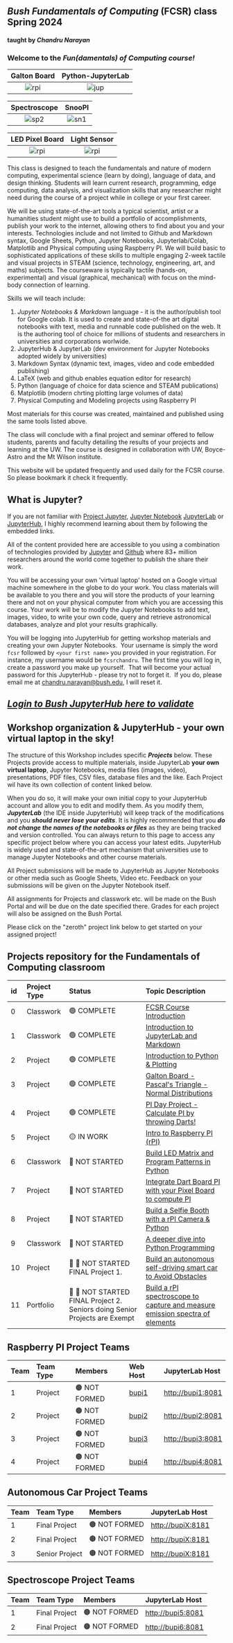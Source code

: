## ***Bush Fundamentals of Computing*** (FCSR) class Spring 2024 
#### taught by *Chandru Narayan*

### Welcome to the ***Fun(damentals) of Computing course!***

Galton Board|Python-JupyterLab
:---:|:---:
![rpi](gboard.png)|![jup](jupyterlab.png)

Spectroscope|SnooPI
:---:|:---:
![sp2](sp2.png)|![sn1](sn1.png)

LED Pixel Board|Light Sensor
:---:|:---:
![rpi](pboard.jpeg)|![rpi](pir3.jpg)

This class is designed to teach the fundamentals and nature of modern computing, experimental science (learn by doing), language of data, and design thinking. Students will learn current research, programming, edge computing, data analysis, and visualization skills that any researcher might need during the course of a project while in college or your first career.

We will be using state-of-the-art tools a typical scientist, artist or a humanities student might use to build a portfolio of accomplishments, publish your work to the internet, allowing others to find about you and your interests. Technologies include and not limited to Github and Markdown syntax, Google Sheets, Python, Jupyter Notebooks, Jupyterlab/Colab, Matplotlib and Physical computing using Raspberry PI. We will build basic to sophisticated applications of these skills to multiple engaging 2-week tactile and visual projects in STEAM (science, technology, engineering, art, and maths) subjects. The courseware is typically tactile (hands-on, experimental) and visual (graphical, mechanical) with focus on the mind-body connection of learning.

Skills we will teach include:
1. *Jupyter Notebooks & Markdown* language - it is the author/publish tool for Google colab. It is used to create and state-of-the art digital notebooks with text, media and runnable code published on the web.  It is the authoring tool of choice for millions of students and researchers in universities and corporations worlwide.
1. JupyterHub & JupyterLab (dev environment for Jupyter Notebooks adopted widely by universities)
1. Markdown Syntax (dynamic text, images, video and code embedded publishing)
1. LaTeX (web and github enables equation editor for research)
1. Python (language of choice for data science and STEAM publications)
1. Matplotlib (modern chrting plotting large volumes of data)
1. Physical Computing and Modeling projects using Raspberry PI

Most materials for this course was created, maintained and published using the same tools listed above.

The class will conclude with a final project and seminar offered to fellow students, parents and faculty detailing the results of your projects and learning at the UW.  The course is designed in collaboration with UW, Boyce-Astro and the Mt Wilson institute.

This website will be updated frequently and used daily for the FCSR course. So please bookmark it check it frequently. 

## What is Jupyter?

If you are not familiar with [Project Jupyter](http://jupyter.org/), [Jupyter Notebook](https://jupyter.org/try-jupyter/retro/notebooks/?path=notebooks/Intro.ipynb) [JupyterLab](https://jupyter.org/try-jupyter/retro/notebooks/?path=notebooks/Intro.ipynb) or [JupyterHub](http://jupyter.org/hub), I highly recommend learning about them by following the embedded links.  

All of the content provided here are accessible to you using a combination of technologies provided by [Jupyter](http://jupyter.org/) and [Github](https://github.com/) where 83+ million researchers around the world come together to publish the share their work.  

You will be accessing your own 'virtual laptop' hosted on a Google virtual machine somewhere in the globe to do your work.  You class materials will be available to you there and you will store the products of your learning there and not on your physical computer from which you are accessing this course. Your work will be to modify the Jupyter Notebooks to add text, images, video, to write your own code, query and retrieve astronomical databases, analyze and plot your results graphically.

You will be logging into JupyterHub for getting workshop materials and creating your own Jupyter Notebooks.  Your username is simply the word ```fcsr``` followed by ```<your first name>``` you provided in your registration. For instance, my username would be ```fcsrchandru```. The first time you will log in, create a password you make up yourself.  That will become your actual password for this JupyterHub - please try not to forget it.  If you do, please email me at chandru.narayan@bush.edu, I will reset it.

## ***[Login to Bush JupyterHub here to validate](https://bushastrolab.com/hub/login)***

## Workshop organization & JupyterHub - your own virtual laptop in the sky!

The structure of this Workshop includes specific ***Projects*** below.  These Projects provide access to multiple materials, inside JupyterLab **your own virtual laptop**, Jupyter Notebooks, media files (images, video), presentations, PDF files, CSV files, database files and the like.  Each Project wil have its own collection of content linked below.  

When you do so, it will make your own initial copy to your JupyterHub account and allow you to edit and modify them.  As you modify them, ***JupyterLab*** (the IDE inside JupyterHub) will keep track of the modifications and you ***should never lose your edits***.  It is highly recommended that you ***do not change the names of the notebooks or files*** as they are being tracked and version controlled. You can always return to this page to access any specific project below where you can access your latest edits.  JupyterHub is widely used and state-of-the-art mechanism that universities use to manage Jupyter Notebooks and other course materials. 

All Project submissions will be made to JupyterHub as Jupyter Notebooks or other media such as Google Sheets, Video etc. Feedback on your submissions will be given on the Jupyter Notebook itself. 

All assignments for Projects and classwork etc. will be made on the Bush Portal and will be due on the date specified there. Grades for each project will also be assigned on the Bush Portal.

Please click on the "zeroth" project link below to get started on your assigned project!

## Projects repository for the Fundamentals of Computing classroom

id|Project Type|Status|Topic Description
:---|:---|:---|:---
0|Classwork|🟢 COMPLETE|<a href="https://chandrunarayan.github.io/fcsr/projects/intro_to_fcsr" target="_blank">FCSR Course Introduction</a>
1|Classwork|🟢 COMPLETE|<a href="https://chandrunarayan.github.io/fcsr/projects/intro_to_jupyter" target="_blank">Introduction to JupyterLab and Markdown</a>
2|Project|🟢 COMPLETE|<a href="https://chandrunarayan.github.io/fcsr/projects/intro_to_python" target="_blank">Introduction to Python & Plotting</a>
3|Project|🟢 COMPLETE|<a href="https://chandrunarayan.github.io/fcsr/projects/galton_board" target="_blank">Galton Board - Pascal's Triangle - Normal Distributions</a>
4|Project|🟢 COMPLETE|<a href="https://chandrunarayan.github.io/fcsr/projects/dart_board_pi" target="_blank">PI Day Project - Calculate PI by throwing Darts!</a>
5|Project|🟡 IN WORK|<a href="https://chandrunarayan.github.io/fcsr/projects/intro_to_rpi" target="_blank">Intro to Raspberry PI (rPI)</a>
6|Classwork|🔵 NOT STARTED|<a href="https://chandrunarayan.github.io/fcsr/projects/rpi_led_string" target="_blank">Build LED Matrix and Program Patterns in Python</a>
7|Project|🔵 NOT STARTED|<a href="https://chandrunarayan.github.io/fcsr/projects/dart_board_pi" target="_blank">Integrate Dart Board PI with your Pixel Board to compute PI</a>
8|Project|🔵 NOT STARTED|<a href="https://chandrunarayan.github.io/fcsr/projects/selfie_booth" target="_blank">Build a Selfie Booth with a rPI Camera & Python</a>
9|Classwork|🔵 NOT STARTED|<a href="https://chandrunarayan.github.io/fcsr/projects/python_deep_dive" target="_blank">A deeper dive into Python Programming</a>
10| Project|🎉 🔵 NOT STARTED FINAL Project 1.|<a href="https://chandrunarayan.github.io/fcsr/projects/rpi_car" target="_blank">Build an autonomous self-driving smart car to Avoid Obstacles</a>
11| Portfolio|🎉 🔵 NOT STARTED FINAL Project 2. Seniors doing Senior Projects are Exempt|<a href="https://chandrunarayan.github.io/fcsr/projects/rpi_spectroscope" target="_blank">Build a rPI spectroscope to capture and measure emission spectra of elements</a>

## Raspberry PI Project Teams

Team|Team Type|Members|Web Host|JupyterLab Host
:---|:---|:---|:---|:---
1| Project|🟤 NOT FORMED|[bupi1](http://bupi1)|[http://bupi1:8081](http://bupi1:8081)
2| Project|🟤 NOT FORMED|[bupi2](http://bupi2)|[http://bupi2:8081](http://bupi2:8081)
3| Project|🟤 NOT FORMED|[bupi3](http://bupi3)|[http://bupi3:8081](http://bupi3:8081)
4| Project|🟤 NOT FORMED|[bupi4](http://bupi4)|[http://bupi4:8081](http://bupi4:8081)

## Autonomous Car Project Teams

Team|Team Type|Members|JupyterLab Host
:---|:---|:---|:---
1| Final Project|🟤 NOT FORMED|[http://bupiX:8181](http://bupiX:8181)
2| Final Project|🟤 NOT FORMED|[http://bupiX:8181](http://bupiX:8181)
3| Senior Project|🟤 NOT FORMED|[http://bupiX:8181](http://bupiX:8181)

## Spectroscope Project Teams

Team|Team Type|Members|JupyterLab Host
:---|:---|:---|:---
1| Final Project|🟤 NOT FORMED|[http://bupi5:8081](http://bupi5:8081)
2| Final Project|🟤 NOT FORMED|[http://bupi6:8081](http://bupi6:8081)
